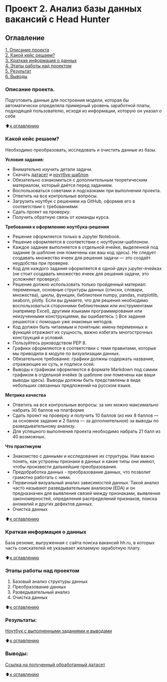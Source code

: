 # Проект 2. Анализ базы данных вакансий c Head Hunter

## Оглавление  
[1. Описание проекта](https://github.com/V3ence/DS_education/blob/main/project_2/README.md#Описание-проекта)  
[2. Какой кейс решаем?](https://github.com/V3ence/DS_education/blob/main/project_2/README.md#%D0%BA%D0%B0%D0%BA%D0%BE%D0%B9-%D0%BA%D0%B5%D0%B9%D1%81-%D1%80%D0%B5%D1%88%D0%B0%D0%B5%D0%BC)  
[3. Краткая информация о данных](https://github.com/V3ence/DS_education/blob/main/project_2/README.md#%D0%BA%D1%80%D0%B0%D1%82%D0%BA%D0%B0%D1%8F-%D0%B8%D0%BD%D1%84%D0%BE%D1%80%D0%BC%D0%B0%D1%86%D0%B8%D1%8F-%D0%BE-%D0%B4%D0%B0%D0%BD%D0%BD%D1%8B%D1%85)  
[4. Этапы работы над проектом](https://github.com/V3ence/DS_education/blob/main/project_2/README.md#Этапы-работы-над-проектом)  
[5. Результат](https://github.com/V3ence/DS_education/blob/main/project_2/README.md#Результаты)    
[6. Выводы](https://github.com/V3ence/DS_education/blob/main/project_2/README.md#Выводы)   


### Описание проекта.    
Подготовить данные для построения модели, которая бы автоматически определяла примерный уровень заработной платы, подходящей пользователю, исходя из информации, которую он указал о себе

:arrow_up:[к оглавлению](https://github.com/V3ence/DS_education/blob/main/project_2/README.md#Оглавление)

### Какой кейс решаем?    
Необходимо преобразовать, исследовать и очистить данные из базы.

**Условия задания:**  
- Внимательно изучить детали задачи.
- Скачать [датасет](https://drive.google.com/file/d/1Kb78mAWYKcYlellTGhIjPI-bCcKbGuTn/view?usp=sharing) и [ноутбук-шаблон](https://lms.skillfactory.ru/assets/courseware/v1/1577d067038f8073197105c174f05822/asset-v1:SkillFactory+DST-3.0+28FEB2021+type@asset+block/Project-1._%D0%9D%D0%BE%D1%83%D1%82%D0%B1%D1%83%D0%BA-%D1%88%D0%B0%D0%B1%D0%BB%D0%BE%D0%BD.ipynb).
- Обязательно ознакомиться с дополнительным теоретическим материалом, который даётся перед заданием.
- Воспользоваться советами и подсказками при выполнении проекта.
- Ответить на все контрольные вопросы.
- Загрузить ноутбук с решением на GitHub, оформив его в соответствии с требованиями.
- Сдать проект на проверку.
- Получить обратную связь от команды курса.

**Требования к оформлению ноутбука-решения**
- Решение оформляется только в Jupyter Notebook.
- Решение оформляется в соответствии с ноутбуком-шаблоном.
- Каждое задание выполняется в отдельной ячейке, выделенной под задание (в шаблоне они помечены как ваш код здесь). Не следует создавать множество ячеек для решения задачи — это создаёт неудобства при проверке.
- Код для каждого задания оформляется в одной-двух jupyter-ячейках (не стоит создавать множество ячеек для решения задачи, это усложняет проверку).
- Решение должно использовать только пройденный материал: переменные, основные структуры данных (списки, словари, множества), циклы, функции, библиотеки numpy, pandas, matplotlib, seaborn, plotly. Если вы думаете, что для решения необходимо воспользоваться сторонними библиотеками или инструментами (например Excel), другими языками программирования или неизученными конструкциями, вы ошибаетесь :) Все задания решаются с помощью уже знакомых методов.
- Код должен быть читаемым и понятным: имена переменных и функций отражают их сущность, важно избегать многострочных конструкций и условий.
- Пользуйтесь руководством PEP 8.
- Графики оформляются в соответствии с теми правилами, которые мы приводили в модуле по визуализации данных.
- Обязательное требование: графики должны содержать название, отражающее их суть, и подписи осей.
- Выводы к графикам оформляются в формате Markdown под самим графиком в отдельной ячейке (в шаблоне они помечены как ваши выводы здесь). Выводы должны быть представлены в виде небольших связанных предложений на русском языке.

**Метрика качества**   
- Ответить на все контрольные вопросы: за них можно максимально набрать 30 баллов на платформе 
- Сдать проект на проверку и получить 10 баллов (из них 8 баллов — за основное задание и 2 балла — за дополнительное) за выводы по разведывательному анализу.
- Для успешного выполнения проекта необходимо набрать 21 балл из 40 возможных.

**Что практикуем**     
- Знакомство с данными и исследование их структуры. Нам важно понять, как устроены признаки в данных и какие типы они имеют, чтобы произвести дальнейшие преобразования.
- Предобработка данных - преобразование данных, что позволит грамотно работать с ними.
- Первичный визуальный анализ зависимостей данных. Такой анализ часто называют разведывательным анализом (EDA) и он предназначен для выявления связей между признаками, выявления закономерностей, определения распределений признаков, поиска аномалий и других дефектов данных.
- Очистка данных

:arrow_up:[к оглавлению](https://github.com/V3ence/DS_education/blob/main/project_2/README.md#Оглавление)

### Краткая информация о данных
База резюме, выгруженная с сайта поиска вакансий hh.ru, в которых часть соискателей не указывает желаемую заработную плату.

:arrow_up:[к оглавлению](https://github.com/V3ence/DS_education/blob/main/project_2/README.md#Оглавление)

### Этапы работы над проектом
1. Базовый анализ структуры данных
2. Преобразование данных
3. Разведывательный анализ
4. Очистка данных

:arrow_up:[к оглавлению](https://github.com/V3ence/DS_education/blob/main/project_2/README.md#Оглавление)

### Результаты:  
[Ноутбук с выполненными заданиями и выводами](https://github.com/V3ence/DS_education/blob/main/project_2/Project_2_%D0%9D%D0%BE%D1%83%D1%82%D0%B1%D1%83%D0%BA_%D1%88%D0%B0%D0%B1%D0%BB%D0%BE%D0%BD.ipynb)

:arrow_up:[к оглавлению](https://github.com/V3ence/DS_education/blob/main/project_2/README.md#Оглавление)

### Выводы: 
[Ссылка на полученный обработанный датасет](https://drive.google.com/file/d/10tIr0mMIiTocqSgI5a-vsRAjY51TpEYj/view?usp=share_link)

:arrow_up:[к оглавлению](https://github.com/V3ence/DS_education/blob/main/project_2/README.md#Оглавление)

